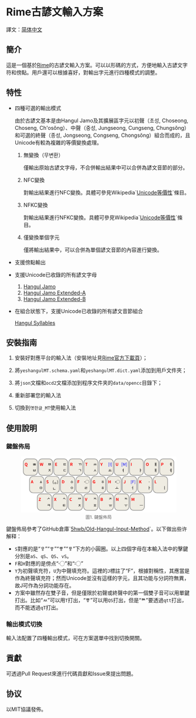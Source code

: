 # Rime古諺文輸入方案

譯文：[简体中文](../README.md)

## 簡介

這是一個基於[Rime](https://rime.im/)的古諺文輸入方案。可以以形碼的方式，方便地輸入古諺文字符和傍點。用戶還可以根據喜好，對輸出字元進行四種模式的調整。

## 特性

- 四種可選的輸出模式

  由於古諺文基本是由Hangul Jamo及其擴展區字元以初聲（초성, Choseong, Choseng, Ch'osŏng）、中聲（중성, Jungseong, Cungseng, Chungsŏng）和可選的終聲（종성, Jongseong, Congseng, Chongsŏng）組合而成的，且Unicode有較為複雜的等價變換處理。

  1. 無變換（무변환）

     僅輸出原始古諺文字母，不合併輸出結果中可以合併為諺文音節的部分。

  2. NFC變換

     對輸出結果進行NFC變換。具體可參見Wikipedia\`[Unicode等價性](https://zh.wikipedia.org/w/index.php?title=Unicode%E7%AD%89%E5%83%B9%E6%80%A7&oldformat=true)\`條目。

  3. NFKC變換

     對輸出結果進行NFKC變換。具體可參見Wikipedia\`[Unicode等價性](https://zh.wikipedia.org/w/index.php?title=Unicode%E7%AD%89%E5%83%B9%E6%80%A7&oldformat=true)\`條目。

  4. 僅變換單個字元

     僅將輸出結果中，可以合併為單個諺文音節的內容進行變換。

- 支援傍點輸出
- 支援Unicode已收錄的所有諺文字母
  1. [Hangul Jamo](https://www.unicode.org/charts/PDF/UA960.pdf)
  2. [Hangul Jamo Extended-A](https://www.unicode.org/charts/PDF/UA960.pdf)
  3. [Hangul Jamo Extended-B](https://www.unicode.org/charts/PDF/UD7B0.pdf)

- 在組合狀態下，支援Unicode已收錄的所有諺文音節組合

  [Hangul Syllables](https://www.unicode.org/charts/PDF/UAC00.pdf)

## 安裝指南

1. 安裝好對應平台的輸入法（安裝地址見[Rime官方下載頁](https://rime.im/download/)）；

2. 將`yeshangulMT.schema.yaml`和`yeshangulMT.dict.yaml`添加到用戶文件夾；
3. 將`json`文檔和`ocd2`文檔添加到程序文件夹的`data/opencc`目錄下；
4. 重新部署您的輸入法
5. 切換到`옛한글_MT`使用輸入法

## 使用說明

### 鍵盤佈局

<figure>
    <img src="../src/keyboard_layout.svg" alt="圖1. 鍵盤佈局">
    <figcaption style="text-align: center; color: rgba(0, 0, 0, 60%); font-size: 0.85em">圖1. 鍵盤佈局</figcaption>
</figure>



鍵盤佈局參考了GitHub倉庫\`[5hwb/Old-Hangul-Input-Method](https://github.com/5hwb/Old-Hangul-Input-Method)\`。以下做出些许解释：

- `S`對應的是“ㅱ”“ㅸ”“ㅹ”“ㆄ”下方的小圓圈。以上四個字母在本輸入法中的擊鍵分別是`aS`、`qS`、`QS`、`vS`。
- `F`和`H`對應的是傍点“〮”和“〯”
- `Y`为初聲填充符，`U`为中聲填充符。這裡的`J`標註了“F”，根據對稱性，其應當是作為終聲填充符；然而Unicode並沒有這樣的字元，且其功能与分詞符無異，故J可作為分詞功能存在。
- 方案中雖然存在雙子音，但是僅限於初聲或終聲中的第一個雙子音可以用單鍵打出。比如“ㅆ”可以用`T`打出，“ㅹ”可以用`QS`打出，但是“ᄥ”要透過`qtt`打出，而不能透過`qT`打出。

### 輸出模式切換

輸入法配置了四種輸出模式，可在方案選單中找到切換開關。

## 貢獻

可透過Pull Request來進行代碼貢獻和Issue來提出問題。

## 协议

以MIT協議發佈。